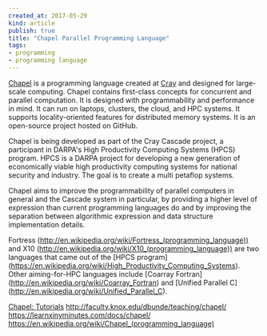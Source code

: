 ```yaml
---
created_at: 2017-05-29
kind: article
publish: true
title: "Chapel Parallel Programming Language"
tags:
- programming
- programming language
---
```


[Chapel](http://chapel.cray.com/) is a programming language created at [Cray](http://www.cray.com/) and designed for large-scale computing. Chapel contains first-class concepts for concurrent and parallel computation. It is designed with programmability and performance in mind. It can run on laptops, clusters, the cloud, and HPC systems. It supports locality-oriented features for distributed memory systems. It is an open-source project hosted on GitHub.

Chapel is being developed as part of the Cray Cascade project, a participant in DARPA's High Productivity Computing Systems (HPCS) program. HPCS is a DARPA project for developing a new generation of economically viable high productivity computing systems for national security and industry. The goal is to create a multi petaflop systems.

Chapel aims to improve the programmability of parallel computers in general and the Cascade system in particular, by providing a higher level of expression than current programming languages do and by improving the separation between algorithmic expression and data structure implementation details.

Fortress (http://en.wikipedia.org/wiki/Fortress_(programming_language)) and X10 (http://en.wikipedia.org/wiki/X10_(programming_language)) are two languages that came out of the [HPCS program] (https://en.wikipedia.org/wiki/High_Productivity_Computing_Systems). Other aiming-for-HPC languages include [Coarray Fortran] (http://en.wikipedia.org/wiki/Coarray_Fortran) and [Unified Parallel C] (http://en.wikipedia.org/wiki/Unified_Parallel_C). 

[Chapel: Tutorials](http://chapel.cray.com/tutorials.html)
http://faculty.knox.edu/dbunde/teaching/chapel/
https://learnxinyminutes.com/docs/chapel/
https://en.wikipedia.org/wiki/Chapel_(programming_language)
